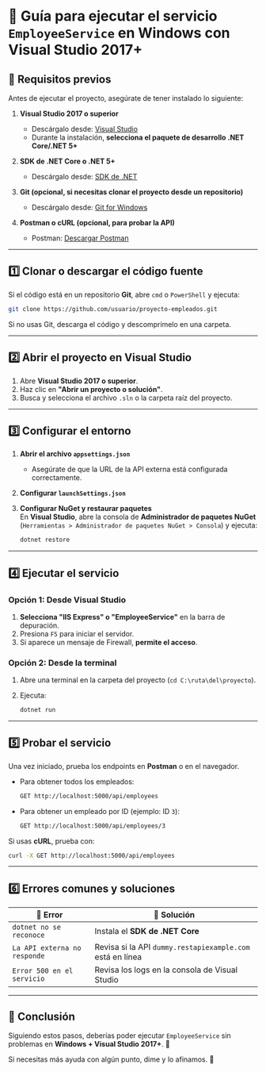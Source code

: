 # 📌 Guía para ejecutar el servicio `EmployeeService` en Windows con Visual Studio 2017+

## **🔹 Requisitos previos**
Antes de ejecutar el proyecto, asegúrate de tener instalado lo siguiente:

1. **Visual Studio 2017 o superior**  
   - Descárgalo desde: [Visual Studio](https://visualstudio.microsoft.com/es/)
   - Durante la instalación, **selecciona el paquete de desarrollo .NET Core/.NET 5+**

2. **SDK de .NET Core o .NET 5+**  
   - Descárgalo desde: [SDK de .NET](https://dotnet.microsoft.com/en-us/download)

3. **Git (opcional, si necesitas clonar el proyecto desde un repositorio)**  
   - Descárgalo desde: [Git for Windows](https://git-scm.com/downloads)

4. **Postman o cURL (opcional, para probar la API)**  
   - Postman: [Descargar Postman](https://www.postman.com/downloads/)

---

## **1️⃣ Clonar o descargar el código fuente**
Si el código está en un repositorio **Git**, abre `cmd` o `PowerShell` y ejecuta:

```sh
git clone https://github.com/usuario/proyecto-empleados.git
```

Si no usas Git, descarga el código y descomprímelo en una carpeta.

---

## **2️⃣ Abrir el proyecto en Visual Studio**
1. Abre **Visual Studio 2017 o superior**.
2. Haz clic en **"Abrir un proyecto o solución"**.
3. Busca y selecciona el archivo `.sln` o la carpeta raíz del proyecto.

---

## **3️⃣ Configurar el entorno**
1. **Abrir el archivo `appsettings.json`**  
   - Asegúrate de que la URL de la API externa está configurada correctamente.

2. **Configurar `launchSettings.json`**  

3. **Configurar NuGet y restaurar paquetes**  
   En **Visual Studio**, abre la consola de **Administrador de paquetes NuGet** (`Herramientas > Administrador de paquetes NuGet > Consola`) y ejecuta:

   ```sh
   dotnet restore
   ```

---

## **4️⃣ Ejecutar el servicio**
### **Opción 1: Desde Visual Studio**
1. **Selecciona "IIS Express" o "EmployeeService"** en la barra de depuración.
2. Presiona `F5` para iniciar el servidor.
3. Si aparece un mensaje de Firewall, **permite el acceso**.

### **Opción 2: Desde la terminal**
1. Abre una terminal en la carpeta del proyecto (`cd C:\ruta\del\proyecto`).
2. Ejecuta:

   ```sh
   dotnet run
   ```

---

## **5️⃣ Probar el servicio**
Una vez iniciado, prueba los endpoints en **Postman** o en el navegador.

- Para obtener todos los empleados:
  ```sh
  GET http://localhost:5000/api/employees
  ```
- Para obtener un empleado por ID (ejemplo: ID `3`):
  ```sh
  GET http://localhost:5000/api/employees/3
  ```

Si usas **cURL**, prueba con:
```sh
curl -X GET http://localhost:5000/api/employees
```

---

## **6️⃣ Errores comunes y soluciones**

| 🔴 **Error**                     | 🔹 **Solución**  |
|-----------------------------------|----------------|
| `dotnet no se reconoce` | Instala el **SDK de .NET Core** |
| `La API externa no responde` | Revisa si la API `dummy.restapiexample.com` está en línea |
| `Error 500 en el servicio` | Revisa los logs en la consola de Visual Studio |

---

## **🎯 Conclusión**
Siguiendo estos pasos, deberías poder ejecutar `EmployeeService` sin problemas en **Windows + Visual Studio 2017+**. 🚀

Si necesitas más ayuda con algún punto, dime y lo afinamos. 💪
